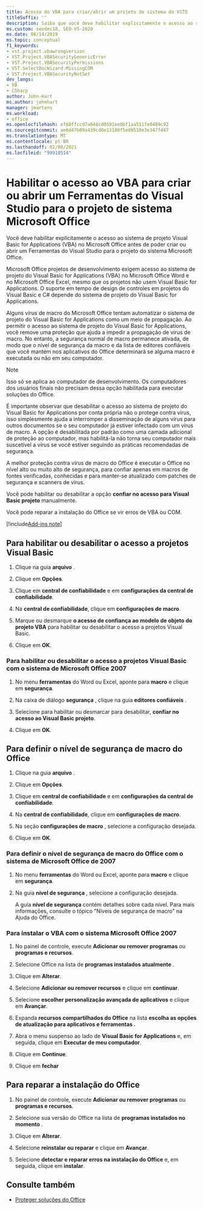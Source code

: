 ```yaml
---
title: Acesso do VBA para criar/abrir um projeto de sistema do VSTO
titleSuffix: ''
description: Saiba que você deve habilitar explicitamente o acesso ao sistema de projeto do VBA do Office antes de criar ou abrir um Ferramentas do Visual Studio para o projeto do Office System.
ms.custom: seodec18, SEO-VS-2020
ms.date: 08/14/2019
ms.topic: conceptual
f1_keywords:
- vst.project.vbawrongversion
- VST.Project.VBASecurityGenericError
- VST.Project.VBASecurityPermissions
- VST.SelectDocWizard.MissingCOM
- VST.Project.VBASecurityNotSet
dev_langs:
- VB
- CSharp
author: John-Hart
ms.author: johnhart
manager: jmartens
ms.workload:
- office
ms.openlocfilehash: ef68ffccd7a048cd0591ee0bf1aa511fe0489c92
ms.sourcegitcommit: ae6d47b09a439cd0e13180f5e89510e3e347fd47
ms.translationtype: MT
ms.contentlocale: pt-BR
ms.lasthandoff: 02/08/2021
ms.locfileid: "99910514"
---
```

# <a name="enable-access-to-vba-to-create-or-open-a-visual-studio-tools-for-the-microsoft-office-system-project"></a>Habilitar o acesso ao VBA para criar ou abrir um Ferramentas do Visual Studio para o projeto de sistema Microsoft Office

Você deve habilitar explicitamente o acesso ao sistema de projeto Visual Basic for Applications (VBA) no Microsoft Office antes de poder criar ou abrir um Ferramentas do Visual Studio para o projeto do sistema Microsoft Office.

 Microsoft Office projetos de desenvolvimento exigem acesso ao sistema de projeto do Visual Basic for Applications (VBA) no Microsoft Office Word e no Microsoft Office Excel, mesmo que os projetos não usem Visual Basic for Applications. O suporte em tempo de design de controles em projetos do Visual Basic e C# depende do sistema de projeto do Visual Basic for Applications.

 Alguns vírus de macro do Microsoft Office tentam automatizar o sistema de projeto do Visual Basic for Applications como um meio de propagação. Ao permitir o acesso ao sistema de projeto do Visual Basic for Applications, você remove uma proteção que ajuda a impedir a propagação de vírus de macro. No entanto, a segurança normal de macro permanece ativada, de modo que o nível de segurança da macro e da lista de editores confiáveis que você mantém nos aplicativos do Office determinará se alguma macro é executada ou não em seu computador.

> [!NOTE]
> Isso só se aplica ao computador de desenvolvimento. Os computadores dos usuários finais não precisam dessa opção habilitada para executar soluções do Office.

 É importante observar que desabilitar o acesso ao sistema de projeto do Visual Basic for Applications por conta própria não o protege contra vírus, isso simplesmente ajuda a interromper a disseminação de alguns vírus para outros documentos se o seu computador já estiver infectado com um vírus de macro. A opção é desabilitada por padrão como uma camada adicional de proteção ao computador, mas habilitá-la não torna seu computador mais suscetível a vírus se você estiver seguindo as práticas recomendadas de segurança.

 A melhor proteção contra vírus de macro do Office é executar o Office no nível alto ou muito alto de segurança, para confiar apenas em macros de fontes verificadas, conhecidas e para manter-se atualizado com patches de segurança e scanners de vírus.

 Você pode habilitar ou desabilitar a opção **confiar no acesso para Visual Basic projeto** manualmente.

 Você pode reparar a instalação do Office se vir erros de VBA ou COM.

[!include[Add-ins note](includes/addinsnote.md)]

## <a name="to-enable-or-disable-access-to-visual-basic-projects"></a>Para habilitar ou desabilitar o acesso a projetos Visual Basic

1. Clique na guia **arquivo** .

2. Clique em **Opções**.

3. Clique em **central de confiabilidade** e em **configurações da central de confiabilidade**.

4. Na **central de confiabilidade**, clique em **configurações de macro**.

5. Marque ou desmarque **o acesso de confiança ao modelo de objeto do projeto VBA** para habilitar ou desabilitar o acesso a projetos Visual Basic.

6. Clique em **OK**.

### <a name="to-enable-or-disable-access-to-visual-basic-projects-with-the-2007-microsoft-office-system"></a>Para habilitar ou desabilitar o acesso a projetos Visual Basic com o sistema de Microsoft Office 2007

1. No menu **ferramentas** do Word ou Excel, aponte para **macro** e clique em **segurança**.

2. Na caixa de diálogo **segurança** , clique na guia **editores confiáveis** .

3. Selecione para habilitar ou desmarcar para desabilitar, **confiar no acesso ao Visual Basic projeto**.

4. Clique em **OK**.

## <a name="to-set-your-office-macro-security-level"></a>Para definir o nível de segurança de macro do Office

1. Clique na guia **arquivo** .

2. Clique em **Opções**.

3. Clique em **central de confiabilidade** e em **configurações da central de confiabilidade**.

4. Na **central de confiabilidade**, clique em **configurações de macro**.

5. Na seção **configurações de macro** , selecione a configuração desejada.

6. Clique em **OK**.

### <a name="to-set-your-office-macro-security-level-with-the-2007-microsoft-office-system"></a>Para definir o nível de segurança de macro do Office com o sistema de Microsoft Office de 2007

1. No menu **ferramentas** do Word ou Excel, aponte para **macro** e clique em **segurança**.

2. Na guia **nível de segurança** , selecione a configuração desejada.

    A guia **nível de segurança** contém detalhes sobre cada nível. Para mais informações, consulte o tópico "Níveis de segurança de macro" na Ajuda do Office.

### <a name="to-install-vba-with-the-2007-microsoft-office-system"></a>Para instalar o VBA com o sistema Microsoft Office 2007

1. No painel de controle, execute **Adicionar ou remover programas** ou **programas e recursos**.

2. Selecione Office na lista de **programas instalados atualmente** .

3. Clique em **Alterar**.

4. Selecione **Adicionar ou remover recursos** e clique em **continuar**.

5. Selecione **escolher personalização avançada de aplicativos** e clique em **Avançar**.

6. Expanda **recursos compartilhados do Office** na lista **escolha as opções de atualização para aplicativos e ferramentas** .

7. Abra o menu suspenso ao lado de **Visual Basic for Applications** e, em seguida, clique em **Executar de meu computador**.

8. Clique em **Continue**.

9. Clique em **fechar**

## <a name="to-repair-your-installation-of-office"></a>Para reparar a instalação do Office

1. No painel de controle, execute **Adicionar ou remover programas** ou **programas e recursos**.

2. Selecione sua versão do Office na lista de **programas instalados no momento** .

3. Clique em **Alterar**.

4. Selecione **reinstalar ou reparar** e clique em **Avançar**.

5. Selecione **detectar e reparar erros na instalação do Office** e, em seguida, clique em **instalar**.

## <a name="see-also"></a>Consulte também
- [Proteger soluções do Office](../vsto/securing-office-solutions.md)
